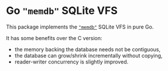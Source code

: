 # Go `"memdb"` SQLite VFS

This package implements the [`"memdb"`](https://www.sqlite.org/src/file/src/memdb.c)
SQLite VFS in pure Go.

It has some benefits over the C version:
- the memory backing the database needs not be contiguous,
- the database can grow/shrink incrementally without copying,
- reader-writer concurrency is slightly improved.